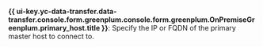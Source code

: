 **{{ ui-key.yc-data-transfer.data-transfer.console.form.greenplum.console.form.greenplum.OnPremiseGreenplum.primary_host.title }}**: Specify the IP or FQDN of the primary master host to connect to.
